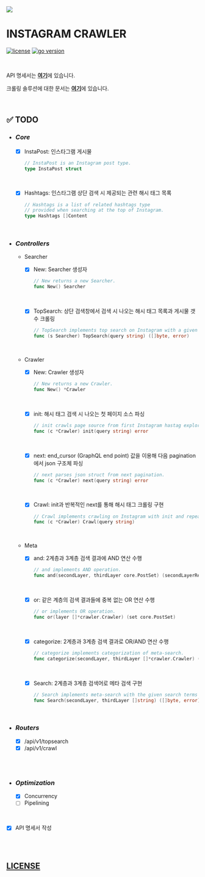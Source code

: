 <img src="https://lh5.googleusercontent.com/proxy/r5D7LX7gbvXfuJU1SFAfCM1SerPt0KcBvR_R0qpXO_fsa39nwCKhyGE0UQbFP99XpSMRuPWrckLRnkoU747FW6EHY1_Gqf1xzhXYhJnIqIHizuhbBX3fh0sgdxbpIwJrDtC9g-uELzM-xYNfiw=s0-d">

<br/>

# **INSTAGRAM CRAWLER**

[![license](https://img.shields.io/badge/license-MIT-blue)](https://github.com/joshua-dev/instacrawler/blob/master/LICENSE)
[![go version](https://img.shields.io/badge/go-1.14-00ADD8)](https://go.dev)

<br/>

API 명세서는 [**여기**](https://github.com/joshua-dev/instacrawler/blob/master/doc/spec.md)에 있습니다.

크롤링 솔루션에 대한 문서는 [**여기**](https://github.com/joshua-dev/instacrawler/blob/master/doc/solution.md)에 있습니다.

<br/>

## :white_check_mark: TODO

- ### _Core_

  - [x] InstaPost: 인스타그램 게시물

    ```go
    // InstaPost is an Instagram post type.
    type InstaPost struct
    ```

  <br/>

  - [x] Hashtags: 인스타그램 상단 검색 시 제공되는 관련 해시 태그 목록

    ```go
    // Hashtags is a list of related hashtags type
    // provided when searching at the top of Instagram.
    type Hashtags []Content
    ```

<br/>

- ### _Controllers_

  - Searcher

    - [x] New: Searcher 생성자

      ```go
      // New returns a new Searcher.
      func New() Searcher
      ```

    <br/>

    - [x] TopSearch: 상단 검색창에서 검색 시 나오는 해시 태그 목록과 게시물 갯수 크롤링

      ```go
      // TopSearch implements top search on Instagram with a given query.
      func (s Searcher) TopSearch(query string) ([]byte, error)
      ```

  <br/>

  - Crawler

    - [x] New: Crawler 생성자

      ```go
      // New returns a new Crawler.
      func New() *Crawler
      ```

    <br/>

    - [x] init: 해시 태그 검색 시 나오는 첫 페이지 소스 파싱

      ```go
      // init crawls page source from first Instagram hastag explore page with a given query.
      func (c *Crawler) init(query string) error
      ```

    <br/>

    - [x] next: end_cursor (GraphQL end point) 값을 이용해 다음 pagination에서 json 구조체 파싱

      ```go
      // next parses json struct from next pagination.
      func (c *Crawler) next(query string) error
      ```

    <br/>

    - [x] Crawl: init과 반복적인 next를 통해 해시 태그 크롤링 구현

      ```go
      // Crawl implements crawling on Instagram with init and repeated next.
      func (c *Crawler) Crawl(query string)
      ```

  <br/>

  - Meta

    - [x] and: 2계층과 3계층 검색 결과에 AND 연산 수행

      ```go
      // and implements AND operation.
      func and(secondLayer, thirdLayer core.PostSet) (secondLayerResult *core.InstaPosts, thirdLayerResult *core.InstaPosts)
      ```

    <br/>

    - [x] or: 같은 계층의 검색 결과들에 중복 없는 OR 연산 수행

      ```go
      // or implements OR operation.
      func or(layer []*crawler.Crawler) (set core.PostSet)
      ```

    <br/>

    - [x] categorize: 2계층과 3계층 검색 결과로 OR/AND 연산 수행

      ```go
      // categorize implements categorization of meta-search.
      func categorize(secondLayer, thirdLayer []*crawler.Crawler) ([]core.InstaPost, []core.InstaPost)
      ```

    <br/>

    - [x] Search: 2계층과 3계층 검색어로 메타 검색 구현

      ```go
      // Search implements meta-search with the given search terms of second layer and third layer.
      func Search(secondLayer, thirdLayer []string) ([]byte, error)
      ```

<br/>

- ### _Routers_

  - [x] /api/v1/topsearch
  - [x] /api/v1/crawl

<br/>
<br/>

- ### _Optimization_

  - [x] Concurrency
  - [ ] Pipelining

<br/>

- [x] API 명세서 작성

<br/>
<br/>

## [LICENSE](https://github.com/joshua-dev/instacrawler/blob/master/LICENSE)

